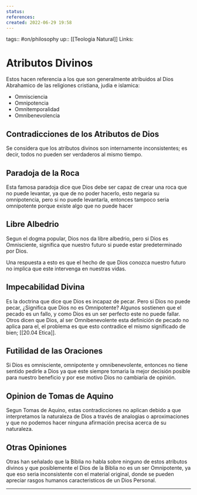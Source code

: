 ```yaml
---
status:
references:
created: 2022-06-29 19:58
---
```

tags:: #on/philosophy 
up:: [[Teologia Natural]]
Links: 
# Atributos Divinos
Estos hacen referencia a los que son generalmente atribuidos al Dios Abrahamico de las religiones cristiana, judia e islamica:
- Omnisciencia
- Omnipotencia
- Omnitemporalidad
- Omnibenevolencia

## Contradicciones de los Atributos de Dios
Se considera que los atributos divinos son internamente inconsistentes; es decir, todos no pueden ser verdaderos al mismo tiempo.

## Paradoja de la Roca
Esta famosa paradoja dice que Dios debe ser capaz de crear una roca que no puede levantar, ya que de no poder hacerlo, esto negaria su omnipotencia, pero si no puede levantarla, entonces tampoco seria omnipotente porque existe algo que no puede hacer

## Libre Albedrio
Segun el dogma popular, Dios nos da libre albedrio, pero si Dios es Omnisciente, significa que nuestro futuro si puede estar predeterminado por Dios. 

Una respuesta a esto es que el hecho de que Dios conozca nuestro futuro no implica que este intervenga en nuestras vidas.

## Impecabilidad Divina
Es la doctrina que dice que Dios es incapaz de pecar. Pero si Dios no puede pecar, ¿Significa que Dios no es Omnipotente? Algunos sostienen que el pecado es un fallo, y como Dios es un ser perfecto este no puede fallar. Otros dicen que Dios, al ser Omnibenevolente esta definición de pecado no aplica para el, el problema es que esto contradice el mismo significado de bien; [[20.04 Etica]].

## Futilidad de las Oraciones
Si Dios es omnisciente, omnipotente y omnibenevolente, entonces no tiene sentido pedirle a Dios ya que este siempre tomaria la mejor decisión posible para nuestro beneficio y por ese motivo Dios no cambiaria de opinión.

## Opinion de Tomas de Aquino
Segun Tomas de Aquino, estas contradicciones no aplican debido a que interpretamos la naturaleza de Dios a través de analogias o aproximaciones y que no podemos hacer ninguna afirmación precisa acerca de su naturaleza.

## Otras Opiniones
Otras han señalado que la Biblia no habla sobre ninguno de estos atributos divinos y que posiblemente el Dios de la Biblia no es un ser Omnipotente, ya que eso seria inconsistente con el material original, donde se pueden apreciar rasgos humanos caracteristicos de un Dios Personal.
___

